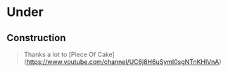# Under
## Construction

> Thanks a lot to [Piece Of Cake] (https://www.youtube.com/channel/UC6j8H6uSymI0sgNTnKHlVnA)
